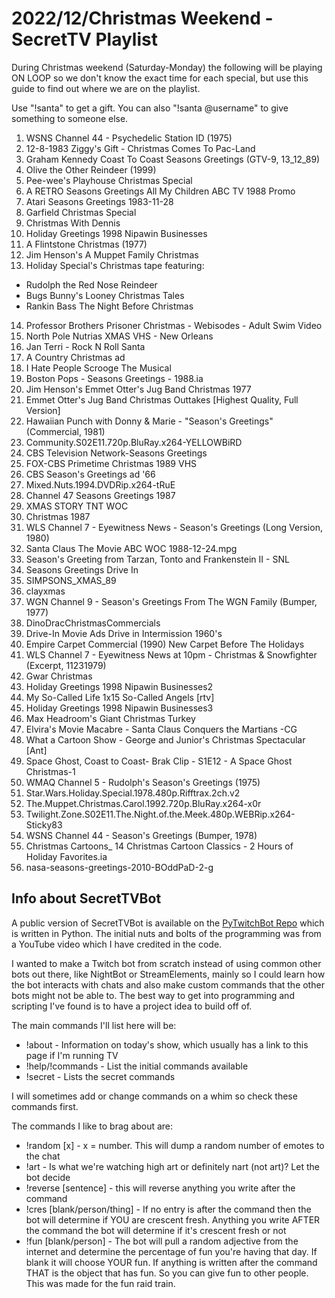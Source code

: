 # 2022/12/Christmas Weekend - SecretTV Playlist

During Christmas weekend (Saturday-Monday) the following will be playing ON LOOP so we don't know the exact time for each special, but use this guide to find out where we are on the playlist.

Use "!santa" to get a gift.  You can also "!santa @username" to give something to someone else.

1. WSNS Channel 44 - Psychedelic Station ID (1975)
2. 12-8-1983 Ziggy's Gift - Christmas Comes To Pac-Land
3. Graham Kennedy Coast To Coast Seasons Greetings (GTV-9, 13_12_89)
4. Olive the Other Reindeer (1999)
5. Pee-wee's Playhouse Christmas Special
6. A RETRO Seasons Greetings All My Children ABC TV 1988 Promo
7. Atari Seasons Greetings 1983-11-28
8. Garfield Christmas Special
9. Christmas With Dennis
10. Holiday Greetings 1998 Nipawin Businesses
11. A Flintstone Christmas (1977)
12. Jim Henson's A Muppet Family Christmas
13. Holiday Special's Christmas tape featuring:
  - Rudolph the Red Nose Reindeer
  - Bugs Bunny's Looney Christmas Tales
  - Rankin Bass The Night Before Christmas
14. Professor Brothers Prisoner Christmas - Webisodes - Adult Swim Video
15. North Pole Nutrias XMAS VHS - New Orleans
16. Jan Terri - Rock N Roll Santa
17. A Country Christmas ad
18. I Hate People Scrooge The Musical
19. Boston Pops - Seasons Greetings - 1988.ia
20. Jim Henson's Emmet Otter's Jug Band Christmas 1977
21. Emmet Otter's Jug Band Christmas Outtakes [Highest Quality, Full Version]
22. Hawaiian Punch with Donny & Marie - "Season's Greetings" (Commercial, 1981)
23. Community.S02E11.720p.BluRay.x264-YELLOWBiRD
24. CBS Television Network-Seasons Greetings
25. FOX-CBS Primetime Christmas 1989 VHS
26. CBS Season's Greetings ad '66
27. Mixed.Nuts.1994.DVDRip.x264-tRuE
28. Channel 47 Seasons Greetings 1987
29. XMAS STORY TNT WOC
30. Christmas 1987
31. WLS Channel 7 - Eyewitness News - Season's Greetings (Long Version, 1980)
32. Santa Claus The Movie ABC WOC 1988-12-24.mpg
33. Season's Greeting from Tarzan, Tonto and Frankenstein II - SNL
34. Seasons Greetings Drive In
35. SIMPSONS_XMAS_89
36. clayxmas
37. WGN Channel 9 - Season's Greetings From The WGN Family (Bumper, 1977)
38. DinoDracChristmasCommercials
39. Drive-In Movie Ads Drive in Intermission 1960's
40. Empire Carpet Commercial (1990) New Carpet Before The Holidays
41. WLS Channel 7 - Eyewitness News at 10pm - Christmas & Snowfighter (Excerpt, 11231979)
42. Gwar Christmas
43. Holiday Greetings 1998 Nipawin Businesses2
44. My So-Called Life 1x15 So-Called Angels [rtv]
45. Holiday Greetings 1998 Nipawin Businesses3
46. Max Headroom's Giant Christmas Turkey
47. Elvira's Movie Macabre - Santa Claus Conquers the Martians -CG
48. What a Cartoon Show - George and Junior's Christmas Spectacular [Ant]
49. Space Ghost, Coast to Coast- Brak Clip - S1E12 - A Space Ghost Christmas-1
50. WMAQ Channel 5 - Rudolph's Season's Greetings (1975)
51. Star.Wars.Holiday.Special.1978.480p.Rifftrax.2ch.v2
52. The.Muppet.Christmas.Carol.1992.720p.BluRay.x264-x0r
53. Twilight.Zone.S02E11.The.Night.of.the.Meek.480p.WEBRip.x264-Sticky83
54. WSNS Channel 44 - Season's Greetings (Bumper, 1978)
55. Christmas Cartoons_ 14 Christmas Cartoon Classics - 2 Hours of Holiday Favorites.ia
56. nasa-seasons-greetings-2010-BOddPaD-2-g


## Info about SecretTVBot

A public version of SecretTVBot is available on the [PyTwitchBot Repo](https://github.com/awbored/PyTwitchBot) which is written in Python.  The initial nuts and bolts of the programming was from a YouTube video which I have credited in the code.

I wanted to make a Twitch bot from scratch instead of using common other bots out there, like NightBot or StreamElements, mainly so I could learn how the bot interacts with chats and also make custom commands that the other bots might not be able to.  The best way to get into programming and scripting I've found is to have a project idea to build off of.

The main commands I'll list here will be:

 - !about - Information on today's show, which usually has a link to this page if I'm running TV
 - !help/!commands - List the initial commands available
 - !secret - Lists the secret commands

I will sometimes add or change commands on a whim so check these commands first.

The commands I like to brag about are:

 - !random [x] - x = number.  This will dump a random number of emotes to the chat
 - !art - Is what we're watching high art or definitely nart (not art)?  Let the bot decide
 - !reverse [sentence] - this will reverse anything you write after the command
 - !cres [blank/person/thing] - If no entry is after the command then the bot will determine if YOU are crescent fresh.  Anything you write AFTER the command the bot will determine if it's crescent fresh or not
 - !fun [blank/person] - The bot will pull a random adjective from the internet and determine the percentage of fun you're having that day.  If blank it will choose YOUR fun.  If anything is written after the command THAT is the object that has fun.  So you can give fun to other people.  This was made for the fun raid train.
